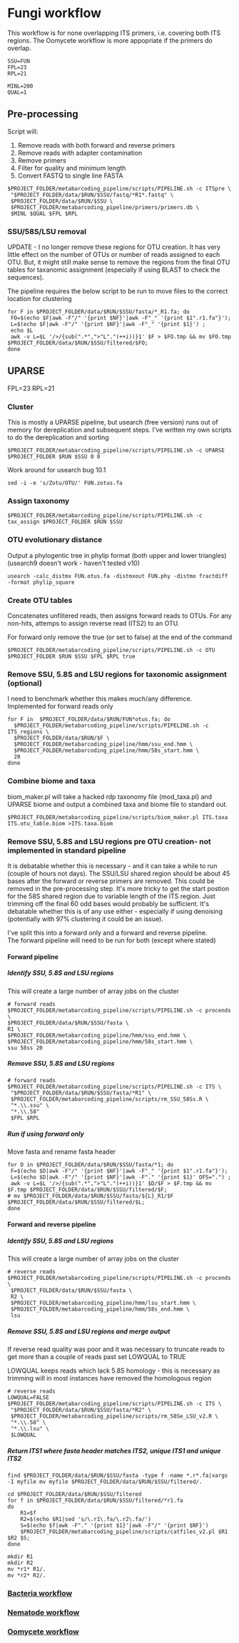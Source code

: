 # Fungi workflow
This workflow is for none overlapping ITS primers, i.e. covering both ITS regions.
The Oomycete workflow is more appopriate if the primers do overlap.

```shell
SSU=FUN
FPL=23 
RPL=21

MINL=200
QUAL=1
```

## Pre-processing
Script will:<br>
1. Remove reads with both forward and reverse primers<br>
2. Remove reads with adapter contamination<br>
3. Remove primers
4. Filter for quality and minimum length<br>
5. Convert FASTQ to single line FASTA

```shell
$PROJECT_FOLDER/metabarcoding_pipeline/scripts/PIPELINE.sh -c ITSpre \
 "$PROJECT_FOLDER/data/$RUN/$SSU/fastq/*R1*.fastq" \
 $PROJECT_FOLDER/data/$RUN/$SSU \
 $PROJECT_FOLDER/metabarcoding_pipeline/primers/primers.db \
 $MINL $QUAL $FPL $RPL
```

### SSU/58S/LSU removal 
UPDATE - I no longer remove these regions for OTU creation. It has very little effect on the number of OTUs or number of reads assigned to each OTU. But, it might still make sense to remove the regions from the final OTU tables for taxanomic assignment (especially if using BLAST to check the sequences).  
  
The pipeline requires the below script to be run to move files to the correct location for clustering 
``` shell
for F in $PROJECT_FOLDER/data/$RUN/$SSU/fasta/*_R1.fa; do 
 FO=$(echo $F|awk -F"/" '{print $NF}'|awk -F"_" '{print $1".r1.fa"}'); 
 L=$(echo $F|awk -F"/" '{print $NF}'|awk -F"_" '{print $1}') ;
 echo $L
 awk -v L=$L '/>/{sub(".*",">"L"."(++i))}1' $F > $FO.tmp && mv $FO.tmp $PROJECT_FOLDER/data/$RUN/$SSU/filtered/$FO;
done
```

## UPARSE
FPL=23 
RPL=21

### Cluster 
This is mostly a UPARSE pipeline, but usearch (free version) runs out of memory for dereplication and subsequent steps. I've written my own scripts to do the dereplication and sorting 

```shell
$PROJECT_FOLDER/metabarcoding_pipeline/scripts/PIPELINE.sh -c UPARSE $PROJECT_FOLDER $RUN $SSU 0 0
```

Work around for usearch bug 10.1
```shell
sed -i -e 's/Zotu/OTU/' FUN.zotus.fa
```

### Assign taxonomy
```shell
$PROJECT_FOLDER/metabarcoding_pipeline/scripts/PIPELINE.sh -c tax_assign $PROJECT_FOLDER $RUN $SSU 
```

### OTU evolutionary distance

Output a phylogentic tree in phylip format (both upper and lower triangles)
(usearch9 doesn't work - haven't tested v10)
```shell
usearch -calc_distmx FUN.otus.fa -distmxout FUN.phy -distmo fractdiff -format phylip_square
```

### Create OTU tables

Concatenates unfiltered reads, then assigns forward reads to OTUs. For any non-hits, attemps to assign reverse read (ITS2) to an OTU. 

For forward only remove the true (or set to false) at the end of the command

```shell
$PROJECT_FOLDER/metabarcoding_pipeline/scripts/PIPELINE.sh -c OTU $PROJECT_FOLDER $RUN $SSU $FPL $RPL true
```

### Remove SSU, 5.8S  and LSU regions for taxonomic assignment (optional)

I need to benchmark whether this makes much/any difference.  
Implemented for forward reads only
```shell
for F in  $PROJECT_FOLDER/data/$RUN/FUN*otus.fa; do
  $PROJECT_FOLDER/metabarcoding_pipeline/scripts/PIPELINE.sh -c ITS_regions \
  $PROJECT_FOLDER/data/$RUN/$F \
  $PROJECT_FOLDER/metabarcoding_pipeline/hmm/ssu_end.hmm \
  $PROJECT_FOLDER/metabarcoding_pipeline/hmm/58s_start.hmm \
  20
done
```

### Combine biome and taxa

biom_maker.pl will take a hacked rdp taxonomy file (mod_taxa.pl) and UPARSE biome and output a combined taxa and biome file to standard out.

```shell
$PROJECT_FOLDER/metabarcoding_pipeline/scripts/biom_maker.pl ITS.taxa ITS.otu_table.biom >ITS.taxa.biom
```
  
  
### Remove SSU, 5.8S  and LSU regions pre OTU creation- not implemented in standard pipeline
It is debatable whether this is necessary - and it can take a while to run (couple of hours not days). The SSU/LSU shared region should be about 45 bases after the forward or reverse primers are removed. This could be removed in the pre-processing step. It's more tricky to get  the start postion for the 58S shared region due to variable length of the ITS region. Just trimming off the final 60 odd bases would probably be sufficient. It's debatable whether this is of any use either - especially if using denoising (potentially with 97% clustering it could be an issue).

I've split this into a forward only and a forward and reverse pipeline.  
The forward pipeline will need to be run for both (except where stated)

#### Forward pipeline

##### Identify SSU, 5.8S  and LSU regions

This will create a large number of array jobs on the cluster

```shell
# forward reads
$PROJECT_FOLDER/metabarcoding_pipeline/scripts/PIPELINE.sh -c procends \
$PROJECT_FOLDER/data/$RUN/$SSU/fasta \
R1 \
$PROJECT_FOLDER/metabarcoding_pipeline/hmm/ssu_end.hmm \
$PROJECT_FOLDER/metabarcoding_pipeline/hmm/58s_start.hmm \
ssu 58ss 20
```

##### Remove SSU, 5.8S  and LSU regions
```shell
# forward reads
$PROJECT_FOLDER/metabarcoding_pipeline/scripts/PIPELINE.sh -c ITS \
 "$PROJECT_FOLDER/data/$RUN/$SSU/fasta/*R1" \
 $PROJECT_FOLDER/metabarcoding_pipeline/scripts/rm_SSU_58Ss.R \
 "*.\\.ssu" \
 "*.\\.58"
 $FPL $RPL
```

##### Run if using forward only
Move fasta and rename fasta header
```shell
for D in $PROJECT_FOLDER/data/$RUN/$SSU/fasta/*1; do 
 F=$(echo $D|awk -F"/" '{print $NF}'|awk -F"_" '{print $1".r1.fa"}'); 
 L=$(echo $D|awk -F"/" '{print $NF}'|awk -F"." '{print $1}' OFS=".") ;
 awk -v L=$L '/>/{sub(".*",">"L"."(++i))}1' $D/$F > $F.tmp && mv $F.tmp $PROJECT_FOLDER/data/$RUN/$SSU/filtered/$F;
# mv $PROJECT_FOLDER/data/$RUN/$SSU/fasta/${L}_R1/$F $PROJECT_FOLDER/data/$RUN/$SSU/filtered/$L; 
done
```

#### Forward and reverse pipeline

##### Identify SSU, 5.8S  and LSU regions

This will create a large number of array jobs on the cluster

```shell
# reverse reads
$PROJECT_FOLDER/metabarcoding_pipeline/scripts/PIPELINE.sh -c procends \
 $PROJECT_FOLDER/data/$RUN/$SSU/fasta \
 R2 \
 $PROJECT_FOLDER/metabarcoding_pipeline/hmm/lsu_start.hmm \
 $PROJECT_FOLDER/metabarcoding_pipeline/hmm/58s_end.hmm \
 lsu 
```

##### Remove SSU, 5.8S  and LSU regions and merge output
If reverse read quality was poor and it was necessary to truncate reads to get more than a couple of reads past set LOWQUAL to TRUE

LOWQUAL keeps reads which lack 5.8S homology - this is necessary as trimming will in most instances have removed the homologous region
```shell
# reverse reads
LOWQUAL=FALSE   
$PROJECT_FOLDER/metabarcoding_pipeline/scripts/PIPELINE.sh -c ITS \
 "$PROJECT_FOLDER/data/$RUN/$SSU/fasta/*R2" \
 $PROJECT_FOLDER/metabarcoding_pipeline/scripts/rm_58Se_LSU_v2.R \
 "*.\\.58" \
 "*.\\.lsu" \
 $LOWQUAL
```

##### Return ITS1 where fasta header matches ITS2, unique ITS1 and unique ITS2

```shell
find $PROJECT_FOLDER/data/$RUN/$SSU/fasta -type f -name *.r*.fa|xargs -I myfile mv myfile $PROJECT_FOLDER/data/$RUN/$SSU/filtered/.

cd $PROJECT_FOLDER/data/$RUN/$SSU/filtered
for f in $PROJECT_FOLDER/data/$RUN/$SSU/filtered/*r1.fa
do
    R1=$f
    R2=$(echo $R1|sed 's/\.r1\.fa/\.r2\.fa/')
    S=$(echo $f|awk -F"." '{print $1}'|awk -F"/" '{print $NF}')
    $PROJECT_FOLDER/metabarcoding_pipeline/scripts/catfiles_v2.pl $R1 $R2 $S;
done

mkdir R1
mkdir R2
mv *r1* R1/.
mv *r2* R2/.
```



### [Bacteria workflow](../master/BAC%20%20workflow.md)  
### [Nematode workflow](../master/Nematoda%20workflow.md)
### [Oomycete workflow](../master/Oomycota%20workflow.md)

